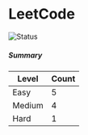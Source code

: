 # LeetCode

![Status](https://img.shields.io/badge/status-10%2F329-brightgreen.svg)

##### Summary

| Level  | Count|
|--------|------|
| Easy   |  5   |
| Medium |  4   |
| Hard   |  1    |
